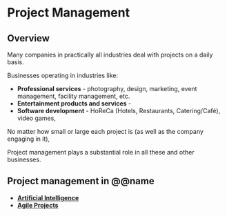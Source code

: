 # Project Management

## Overview

Many companies in practically all industries deal with projects on a daily basis. 

Businesses operating in industries like:  

* **Professional services** - photography, design, marketing, event management, facility management, etc. 
* **Entertainment products and services** - 
* **Software development** - HoReCa (Hotels, Restaurants, Catering/Café), video games, 

No matter how small or large each project is (as well as the company engaging in it), 

Project management plays a substantial role in all these and other businesses.

## Project management in @@name

* **[Artificial Intelligence](artificial-intelligence.md)**
* **[Agile Projects](agile-projects.md)**
